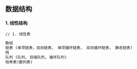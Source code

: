 ## 数据结构

#### 1. 线性结构

```txt
// 1. 线性表

数组
链表 (单项链表，双向链表， 单项循环链表， 双向循环链表， 静态链表)
栈
队列 (队列, 双端队列, 循环队列)
哈希表(散列表)
```
